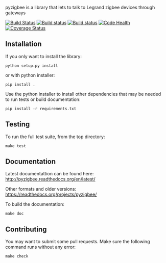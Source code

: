 pyzigbee is a library that lets to talk to Legrand zigbee devices through gateways

[![Build Status](https://travis-ci.org/pierreroth64/pyzigbee.svg?branch=master)](https://travis-ci.org/pierreroth64/pyzigbee) [![Build status](https://ci.appveyor.com/api/projects/status/pxiciuj8ikefmx1b/branch/master?svg=true)](https://ci.appveyor.com/project/pierreroth64/pyzigbee) [![Build status](https://readthedocs.org/projects/pyzigbee/badge/)](http://pyzigbee.readthedocs.org/en/latest/) [![Code Health](https://landscape.io/github/pierreroth64/pyzigbee/master/landscape.svg?style=flat)](https://landscape.io/github/pierreroth64/pyzigbee/master) [![Coverage Status](https://coveralls.io/repos/pierreroth64/pyzigbee/badge.svg?branch=master&service=github)](https://coveralls.io/github/pierreroth64/pyzigbee?branch=master)


Installation
------------

If you only want to install the library:

    python setup.py install

or with python installer:

    pip install .

Use the python installer to install other dependencies that may be needed to run tests or build documentation:

    pip install -r requirements.txt

Testing
-------

To run the full test suite, from the top directory:

    make test

Documentation
-------------

Latest documentattion can be found here: http://pyzigbee.readthedocs.org/en/latest/

Other formats and older versions: https://readthedocs.org/projects/pyzigbee/

To build the documentation:

    make doc

Contributing
------------

You may want to submit some pull requests. Make sure the following command runs without any error:

    make check
